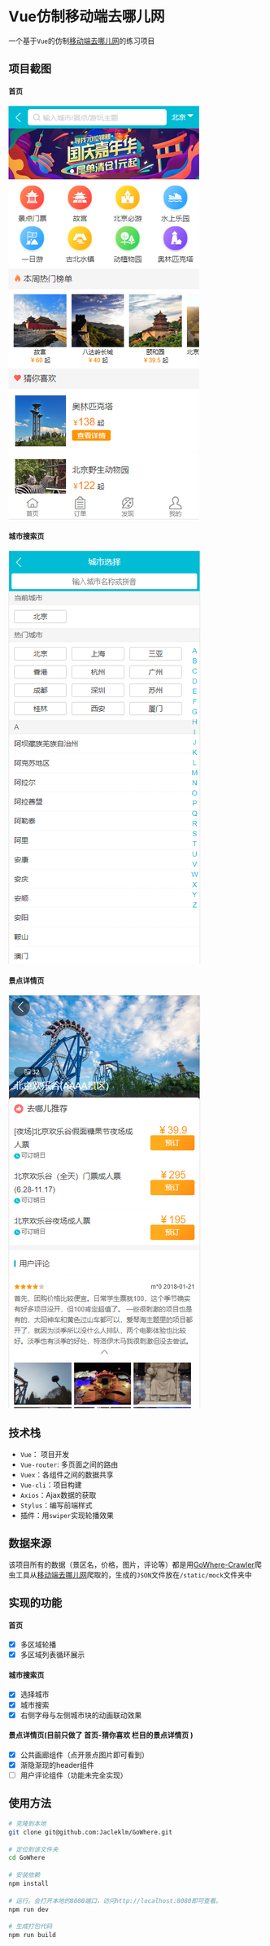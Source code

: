 # Vue仿制移动端去哪儿网
一个基于`Vue`的仿制[移动端去哪儿网](http://piao.qunar.com/touch/)的练习项目

## 项目截图
#### 首页
![index](./src/assets/img/index.png)
#### 城市搜索页
![city](./src/assets/img/city.png)
#### 景点详情页
![detail](./src/assets/img/detail.png)

## 技术栈
* `Vue`： 项目开发
* `Vue-router`: 多页面之间的路由
* `Vuex`：各组件之间的数据共享
* `Vue-cli`：项目构建
* `Axios`：Ajax数据的获取
* `Stylus`：编写前端样式
* 插件：用`swiper`实现轮播效果 

## 数据来源
该项目所有的数据（景区名，价格，图片，评论等）都是用[GoWhere-Crawler](https://github.com/Jacleklm/GoWhere-Crawler)爬虫工具从[移动端去哪儿网](http://piao.qunar.com/touch/)爬取的，生成的`JSON`文件放在`/static/mock`文件夹中


## 实现的功能
#### 首页
- [x] 多区域轮播
- [x] 多区域列表循环展示
#### 城市搜索页
- [x] 选择城市
- [x] 城市搜索
- [x] 右侧字母与左侧城市块的动画联动效果
#### 景点详情页(目前只做了 首页-猜你喜欢 栏目的景点详情页 )
- [x] 公共画廊组件（点开景点图片即可看到）
- [x] 渐隐渐现的header组件
- [ ] 用户评论组件（功能未完全实现）

## 使用方法

``` bash
# 克隆到本地
git clone git@github.com:Jacleklm/GoWhere.git

# 定位到该文件夹
cd GoWhere

# 安装依赖
npm install

# 运行。会打开本地的8080端口，访问http://localhost:8080即可查看。
npm run dev

# 生成打包代码
npm run build
```


